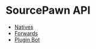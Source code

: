 # SourcePawn API

* [Natives]
* [Forwards]
* [Plugin Bot]

<!-- LINKS -->

[Natives]: NATIVES.md
[Forwards]: FORWARDS.md
[Plugin Bot]: PLUGIN_BOTS.md
